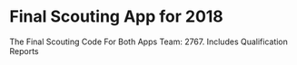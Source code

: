 # Final Scouting App for 2018
The Final Scouting Code For Both Apps Team: 2767.
Includes Qualification Reports
